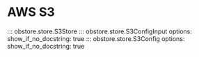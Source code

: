 # AWS S3

::: obstore.store.S3Store
::: obstore.store.S3ConfigInput
    options:
        show_if_no_docstring: true
::: obstore.store.S3Config
    options:
        show_if_no_docstring: true
